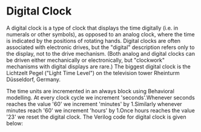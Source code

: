 # Digital Clock

A digital clock is a type of clock that displays the time digitally (i.e. in numerals or other symbols), as opposed to an analog clock, where the time is indicated by the positions of rotating hands.
Digital clocks are often associated with electronic drives, but the "digital" description refers only to the display, not to the drive mechanism. (Both analog and digital clocks can be driven either mechanically or electronically, but "clockwork" mechanisms with digital displays are rare.) The biggest digital clock is the Lichtzelt Pegel ("Light Time Level") on the television tower Rheinturm Düsseldorf, Germany.

The time units are incremented in an always block using Behavioral modelling. At every clock cycle we increment 'seconds'.Whenever seconds reaches the value '60' we increment 'minutes' by 1.Similarly whenever minutes reach '60' we increment 'hours' by 1.Once hours reaches the value '23' we reset the digital clock. The Verilog code for digital clock is given below:

